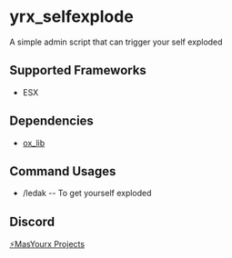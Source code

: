 # yrx_selfexplode
A simple admin script that can trigger your self exploded

## Supported Frameworks

- ESX

## Dependencies

- [ox_lib](https://github.com/overextended/ox_lib)

## Command Usages

- /ledak -- To get yourself exploded

## Discord

[⚡MasYourx Projects](https://discord.gg/Eba3vRJ4d7)
